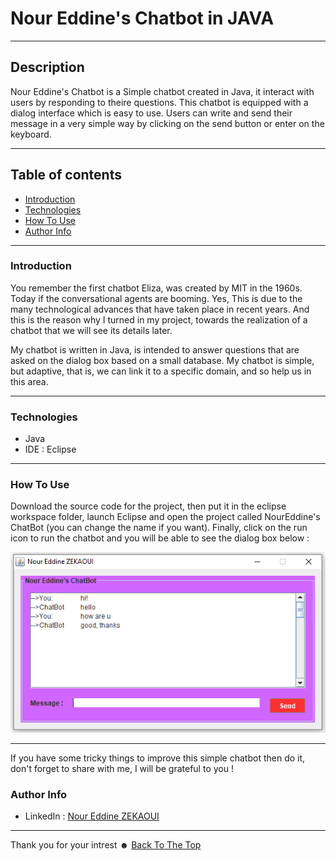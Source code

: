 # Nour Eddine's Chatbot in JAVA
---
## Description

Nour Eddine's Chatbot is a Simple chatbot created in Java, it interact with users by responding to theire questions. This chatbot is equipped with a dialog interface which is easy to use. Users can write and send their message in a very simple way by clicking on the send button or enter on the keyboard.

---
## Table of contents

 - [Introduction](#introduction) 
 - [Technologies](#technologies)
 - [How To Use](#how-to-use) 
 - [Author Info](#autor-info)
 
 ---
 ### Introduction
You remember the first chatbot Eliza, was created by MIT in the 1960s. Today if the conversational agents are booming. Yes, This is due to the many technological advances that have taken place in recent years. And this is the reason why I turned in my project, towards the realization of a chatbot that we will see its details later.

My chatbot is written in Java, is intended to answer questions that are asked on the dialog box based on a small database. My chatbot is simple, but adaptive, that is, we can link it to a specific domain, and so help us in this area.

 ---
 ### Technologies
  - Java
  - IDE : Eclipse
 ---
 ### How To Use
Download the source code for the project, then put it in the eclipse workspace folder, launch Eclipse and open the project called NourEddine's ChatBot (you can change the name if you want). Finally, click on the run icon to run the chatbot and you will be able to see the dialog box below :

 ![](dialogbox.png)
 
 ---
If you have some tricky things to improve this simple chatbot then do it, don't forget to share with me, I will be grateful to you !
 ### Author Info
  - LinkedIn : [Nour Eddine ZEKAOUI](https://www.linkedin.com/in/nour-eddine-zekaoui-ba43b1177/)
--- 
Thank you for your intrest ☻
[Back To The Top](#description)
 

